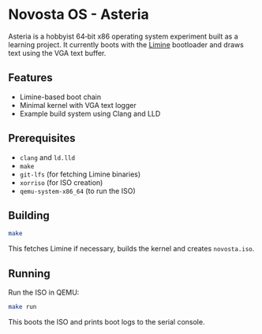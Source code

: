 # Novosta OS - Asteria

Asteria is a hobbyist 64‑bit x86 operating system experiment built as a learning
project. It currently boots with the [Limine](https://github.com/limine-bootloader/limine)
bootloader and draws text using the VGA text buffer.

## Features
- Limine-based boot chain
- Minimal kernel with VGA text logger
- Example build system using Clang and LLD

## Prerequisites
 - `clang` and `ld.lld`
 - `make`
 - `git-lfs` (for fetching Limine binaries)
 - `xorriso` (for ISO creation)
 - `qemu-system-x86_64` (to run the ISO)

## Building
```sh
make
```
This fetches Limine if necessary, builds the kernel and creates `novosta.iso`.

## Running
Run the ISO in QEMU:
```sh
make run
```
This boots the ISO and prints boot logs to the serial console.
